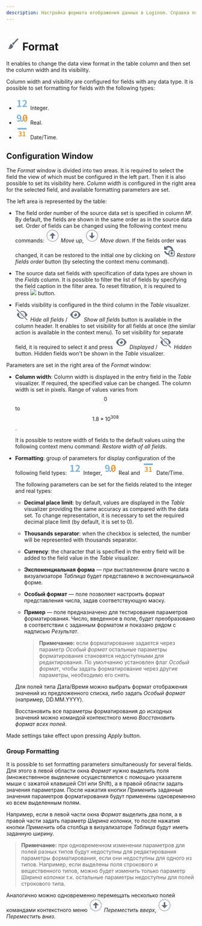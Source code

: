 ```yaml
---
description: Настройка формата отображения данных в Loginom. Справка по работе с окном настройки и групповому форматированию. Установка ширины, смена форматов, разделителей, округления. Установка денежных знаков. Особый формат
---
```

# ![](./../../images/icons/common/toolbar-controls/format_default.svg) Format

It enables to change the data view format in the table column and then set the column width and its visibility.

Column width and visibility are configured for fields with any data type. It is possible to set formatting for fields with the following types:

* ![](./../../images/icons/common/data-types/integer_default.svg) Integer.
* ![](./../../images/icons/common/data-types/float_default.svg) Real.
* ![](./../../images/icons/common/data-types/datetime_default.svg) Date/Time.

## Configuration Window

The *Format* window is divided into two areas. It is required to select the field the view of which must be configured in the left part. Then it is also possible to set its visibility here. *Column width* is configured in the right area for the selected field, and available formatting parameters are set.

The left area is represented by the table:

* The field order number of the source data set is specified in column *№*.
   By default, the fields are shown in the same order as in the source data set. Order of fields can be changed using the following context menu commands: ![](./../../images/icons/common/toolbar-controls/moveup_default.svg) *Move up*, ![](./../../images/icons/common/toolbar-controls/movedown_default.svg) *Move down*. If the fields order was changed, it can be restored to the initial one by clicking on ![](./../../images/icons/common/toolbar-controls/refresh-all_default.svg) *Restore fields order* button (by selecting the context menu command).

* The source data set fields with specification of data types are shown in the *Fields* column. It is possible to filter the list of fields by specifying the field caption in the filter area. To reset filtration, it is required to press ![](./../../images/extjs-theme/form/clear-trigger/clear-trigger_default.svg) button.

* Fields visibility is configured in the third column in the *Table* visualizer. ![](./../../images/icons/common/toolbar-controls/invisible_default.svg) *Hide all fields* / ![](./../../images/icons/common/toolbar-controls/visible_default.svg) *Show all fields* button is available in the column header. It enables to set visibility for all fields at once (the similar action is available in the context menu). To set visibility for separate field, it is required to select it and press ![](./../../images/icons/common/toolbar-controls/visible_default.svg) *Displayed* / ![](./../../images/icons/common/toolbar-controls/invisible_default.svg) *Hidden* button. Hidden fields won't be shown in the *Table* visualizer.

Parameters are set in the right area of the *Format* window:

* **Column width**: Column width is displayed in the entry field in the *Table* visualizer. If required, the specified value can be changed. The column width is set in pixels. Range of values varies from $$0$$ to $$1.8*10^{308}$$.

   It is possible to restore width of fields to the default values using the following context menu command: *Restore width of all fields*.

* **Formatting**: group of parameters for display configuration of the following field types: ![](./../../images/icons/common/data-types/integer_default.svg) Integer, ![](./../../images/icons/common/data-types/float_default.svg) Real and ![](./../../images/icons/common/data-types/datetime_default.svg) Date/Time.

   The following parameters can be set for the fields related to the integer and real types:

   * **Decimal place limit**: by default, values are displayed in the *Table* visualizer providing the same accuracy as compared with the data set. To change representation, it is necessary to set the required decimal place limit (by default, it is set to 0). 
   * **Thousands separator**: when the checkbox is selected, the number will be represented with thousands separator.
   * **Currency**: the character that is specified in the entry field will be added to the field value in the *Table* visualizer.
   * **Экспоненциальная форма** — при выставленном флаге число в визуализаторе *Таблица* будет представлено в экспоненциальной форме.
   * **Особый формат** — поле позволяет настроить формат представления числа, задав соответствующую маску.
   * **Пример** — поле предназначено для тестирования параметров форматирования. Число, введенное в поле, будет преобразовано в соответствии с заданным форматом и показано рядом с надписью *Результат*.

      > **Примечание:** если форматирование задается через параметр *Особый формат* остальные параметры форматирования становятся недоступными для редактирования. По умолчанию установлен флаг *Особый формат*, чтобы задать форматирование через другие параметры, необходимо его снять.

   Для полей типа Дата/Время можно выбрать формат отображения значений из предложенного списка, либо задать *Особый формат* (например, DD.MM.YYYY).

   Восстановить все параметры форматирования до исходных значений можно командой контекстного меню *Восстановить формат всех полей*.

Made settings take effect upon pressing *Apply* button.

### Group Formatting

It is possible to set formatting parameters simultaneously for several fields. Для этого в левой области окна *Формат* нужно выделить поля (множественное выделение осуществляется с помощью указателя мыши с зажатой клавишей Ctrl или Shift), а в правой области задать значения параметрам. После нажатия кнопки *Применить* заданные значения параметров форматирования будут применены одновременно ко всем выделенным полям.

Например, если в левой части окна *Формат* выделить два поля, а в правой части задать параметр *Ширина колонки*, то после нажатия кнопки *Применить* оба столбца в визуализаторе *Таблица* будут иметь заданную ширину.

> **Примечание:** при одновременном изменении параметров для полей разных типов будут недоступны для редактирования параметры форматирования, если они недоступны для одного из типов. Например, если выделены поля строкового и вещественного типов, можно будет изменить только параметр *Ширина колонки* т.к. остальные параметры недоступны для полей строкового типа.

Аналогично можно одновременно перемещать несколько полей командами контекстного меню ![](./../../images/icons/common/toolbar-controls/moveup_default.svg) *Переместить вверх*, ![](./../../images/icons/common/toolbar-controls/movedown_default.svg) *Переместить вниз*.
